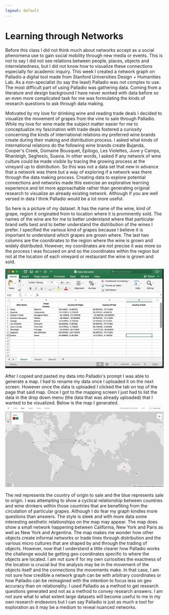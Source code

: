 ```yaml
---
layout: default
---
```

# Learning through Networks 

Before this class I did not think much about networks accept as a social phenomena use to gain social mobility through new media or events. This is not to say I did not see relations between people, places, objects and interrelatedness, but I did not know how to visualize these connections especially for academic inquiry. This week I created a network graph on Palladio a digital tool made from Stanford Universities Design + Humanities Lab. As a non-specialist (to say the least) Palladio was not complex to use. The most difficult part of using Palladio was gathering data. Coming from a literature and design background I have never worked with data before so an even more complicated task for me was formulating the kinds of research questions to ask through data making.

<p> Motivated by my love for drinking wine and reading trade deals I decided to visualize the movement of grapes from the vine to sale through Palladio. While my love for wine made the subject matter easier for me to conceptualize my fascination with trade deals fostered a curiosity concerning the kinds of international relations my preferred wine brands create during their making and distribution process. I asked what kinds of international relations do the following wine brands create Bujanda, Cooper's Creek, Domaine Bousquet, Epilogo, Les Violettes, Juve y Camps, Rhanleigh, Seghesio, Suavia. In other words, I asked if any network of wine culture could be made visible by tracing the growing process at the vineyard up to distribution. So this was not a data set that new in advance that a network was there but a way of exploring if a network was there through the data making process. Creating data to explore potential connections and networks made this exercise an explorative learning experience and lot more approachable rather than generating original research to visualize an already existing network. Although if you are well versed in data I think Palladio would be a lot more useful. <p/>

So here is a picture of my dataset. It has the name of the wine, kind of grape, region it originated from to location where it is prominently sold. The names of the wine are for me to better understand where that particular brand sells best and to better understand the distribution of the wines I prefer. I specified the various kind of grapes because I believe it is important to understand which grapes are grown where. The last two columns are the coordinates to the region where the wine is grown and widely distributed. However, my coordinates are not precise it was more so the process I was focused on and so the coordinates within the region but not at the location of each vineyard or restaurant the wine is grown and sold.     

<img src="/winedata.png">  


<p> After I copied and pasted my data into Palladio's prompt I was able to generate a map. I had to rename my data once I uploaded it on the next screen. However once the data is uploaded I clicked the tab on top of the page that said map. Once I got to the mapping screen I just had to list the data in the drop down menu (the data that was already uploaded) that I wanted to be visualized. Below is the map I generated.  

<img src="/Palladiomap.png">  

The red represents the country of origin to sale and the blue represents sale to origin. I was attempting to show a cyclical relationship between countries and wine drinkers within those countries that are benefiting from the circulation of particular grapes. Although I do fear my graph kindles more questions than answers. The style is sleek and with more data some interesting aesthetic relationships on the map may appear. The map does show a small network happening between California, New York and Paris as well as New York and Argentina. The map makes me wonder how other objects create informal networks or trade lines through distribution and the various micro cultures that are shaped by and through the trading of objects. However, now that I understand a little clearer how Palladio works the challenge would be getting geo coordinates specific to where the objects are located. I am not sure if for my own curiosities the exactness of the location is crucial but the analysis may be in the movement of the objects itself and the connections the movements make. In that case, I am not sure how credible a network graph can be with arbitrary coordinates or how Palladio can be reimagined with the intention to focus less on geo accuracy than on relationality. I used Palladio as a method to get research questions generated and not as a method to convey research answers. I am not sure what to what extent large datasets will become useful to me in my own research endeavors but I can say Palladio is just as much a tool for exploration as it may be a medium to reveal nuanced networks.  
